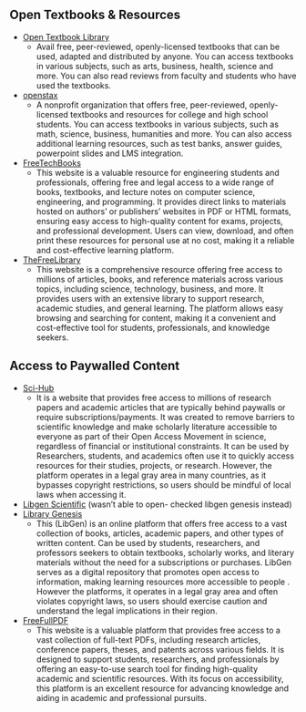 
## Open Textbooks & Resources

- [Open Textbook Library](https://open.umn.edu/opentextbooks)
    - Avail free, peer-reviewed, openly-licensed textbooks that can be used, adapted and distributed by anyone. You can access textbooks in various subjects, such as arts, business, health, science and more. You can also read reviews from faculty and students who have used the textbooks.
- [openstax](https://openstax.org/)
    - A nonprofit organization that offers free, peer-reviewed, openly-licensed textbooks and resources for college and high school students. You can access textbooks in various subjects, such as math, science, business, humanities and more. You can also access additional learning resources, such as test banks, answer guides, powerpoint slides and LMS integration.
- [FreeTechBooks](https://www.freetechbooks.com/)
    - This website is a valuable resource for engineering students and professionals, offering free and legal access to a wide range of books, textbooks, and lecture notes on computer science, engineering, and programming. It provides direct links to materials hosted on authors’ or publishers’ websites in PDF or HTML formats, ensuring easy access to high-quality content for exams, projects, and professional development. Users can view, download, and often print these resources for personal use at no cost, making it a reliable and cost-effective learning platform.
- [TheFreeLibrary](https://www.thefreelibrary.com/)
    - This website is a comprehensive resource offering free access to millions of articles, books, and reference materials across various topics, including science, technology, business, and more. It provides users with an extensive library to support research, academic studies, and general learning. The platform allows easy browsing and searching for content, making it a convenient and cost-effective tool for students, professionals, and knowledge seekers.

## Access to Paywalled Content

- [Sci-Hub](https://sci-hub.se/)
    - It is a website that provides free access to millions of research papers and academic articles that are typically behind paywalls or require subscriptions/payments. It was created to remove barriers to scientific knowledge and make scholarly literature accessible to everyone as part of their Open Access Movement in science, regardless of financial or institutional constraints. It can be used by Researchers, students, and academics often use it to quickly access resources for their studies, projects, or research. However, the platform operates in a legal gray area in many countries, as it bypasses copyright restrictions, so users should be mindful of local laws when accessing it.
- [Libgen Scientific](https://libgen.rs/scimag/) (wasn’t able to open- checked libgen genesis instead)
- [Library Genesis](https://libgen.li/)
    - This (LibGen) is an online platform that offers free access to a vast collection of books, articles, academic papers, and other types of written content. Can be used by students, researchers, and professors seekers to obtain textbooks, scholarly works, and literary materials without the need for a subscriptions or purchases. LibGen serves as a digital repository that promotes open access to information, making learning resources more accessible to people . However the platforms, it operates in a legal gray area and often violates copyright laws, so users should exercise caution and understand the legal implications in their region.
- [FreeFullPDF](https://freefullpdf.com/#gsc.tab=0)
    - This website is a valuable platform that provides free access to a vast collection of full-text PDFs, including research articles, conference papers, theses, and patents across various fields. It is designed to support students, researchers, and professionals by offering an easy-to-use search tool for finding high-quality academic and scientific resources. With its focus on accessibility, this platform is an excellent resource for advancing knowledge and aiding in academic and professional pursuits.